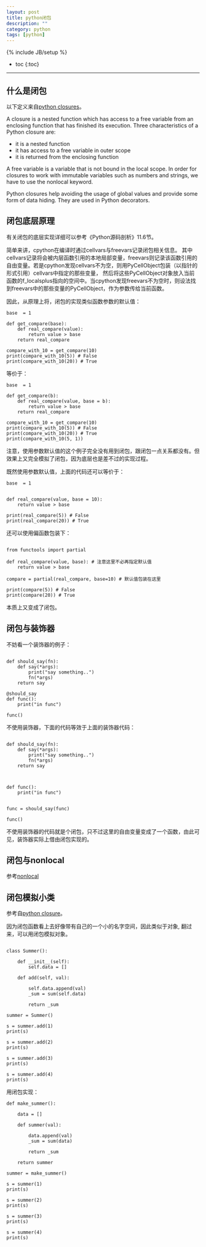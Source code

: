 ```yaml
---
layout: post
title: python闭包
description: ""
category: python
tags: [python]
---
```

{% include JB/setup %}

* toc
{:toc}

<hr />

## 什么是闭包

以下定义来自[python closures][0]。

A closure is a nested function which has access to a free variable from an enclosing function that has finished its execution. Three characteristics of a Python closure are:

* it is a nested function
* it has access to a free variable in outer scope
* it is returned from the enclosing function

A free variable is a variable that is not bound in the local scope. In order for closures to work with immutable variables such as numbers and strings, we have to use the nonlocal keyword.

Python closures help avoiding the usage of global values and provide some form of data hiding. They are used in Python decorators.

## 闭包底层原理

有关闭包的底层实现详细可以参考《Python源码剖析》11.6节。

简单来讲，cpython在编译时通过cellvars与freevars记录闭包相关信息。
其中cellvars记录将会被内层函数引用的本地局部变量，freevars则记录该函数引用的自由变量。若是cpython发现cellvars不为空，则用PyCellObject包装（以指针的形式引用）cellvars中指定的那些变量，
然后将这些PyCellObject对象放入当前函数的f_localsplus指向的空间中。当cpython发现freevars不为空时，则设法找到freevars中的那些变量的PyCellObject，作为参数传给当前函数。

因此，从原理上将，闭包的实现类似函数参数的默认值：

```brush:python
base  = 1

def get_compare(base):
	def real_compare(value):
		return value > base
	return real_compare

compare_with_10 = get_compare(10)
print(compare_with_10(5)) # False
print(compare_with_10(20)) # True
```

等价于：

```brush:python
base  = 1

def get_compare(b):
	def real_compare(value, base = b):
		return value > base
	return real_compare

compare_with_10 = get_compare(10)
print(compare_with_10(5)) # False
print(compare_with_10(20)) # True
print(compare_with_10(5, 1))
```

注意，使用参数默认值的这个例子完全没有用到闭包，跟闭包一点关系都没有。但效果上又完全模拟了闭包，因为底层也是差不过的实现过程。


既然使用参数默认值，上面的代码还可以等价于：

```brush:python
base  = 1


def real_compare(value, base = 10):
	return value > base

print(real_compare(5)) # False
print(real_compare(20)) # True

```

还可以使用偏函数包装下：

```brush:python

from functools import partial

def real_compare(value, base): # 注意这里不必再指定默认值
	return value > base

compare = partial(real_compare, base=10) # 默认值包装在这里

print(compare(5)) # False
print(compare(20)) # True

```

本质上又变成了闭包。

## 闭包与装饰器

不妨看一个装饰器的例子：

```brush:python

def should_say(fn):
    def say(*args):
        print("say something..")
        fn(*args)
    return say

@should_say
def func():
    print("in func")

func()

```

不使用装饰器，下面的代码等效于上面的装饰器代码：

```brush:python

def should_say(fn):
    def say(*args):
        print("say something..")
        fn(*args)
    return say



def func():
    print("in func")


func = should_say(func)

func()

```

不使用装饰器的代码就是个闭包，只不过这里的自由变量变成了一个函数，由此可见，装饰器实际上借由闭包实现的。


## 闭包与nonlocal

参考[nonlocal][1]

## 闭包模拟小类

参考自[python closure][0]。

因为闭包函数看上去好像带有自己的一个小的名字空间，因此类似于对象, 翻过来，可以用闭包模拟对象。

```brush:python

class Summer():

    def __init__(self):
        self.data = []

    def add(self, val):

        self.data.append(val)
        _sum = sum(self.data)

        return _sum

summer = Summer()

s = summer.add(1)
print(s)

s = summer.add(2)
print(s)

s = summer.add(3)
print(s)

s = summer.add(4)
print(s)
```

用闭包实现：

```brush:python
def make_summer():

    data = []

    def summer(val):

        data.append(val)
        _sum = sum(data)

        return _sum

    return summer

summer = make_summer()

s = summer(1)
print(s)

s = summer(2)
print(s)

s = summer(3)
print(s)

s = summer(4)
print(s)
```




[0]:http://zetcode.com/python/python-closures/
[1]:/2020/09/22/nonlocal_and_global




